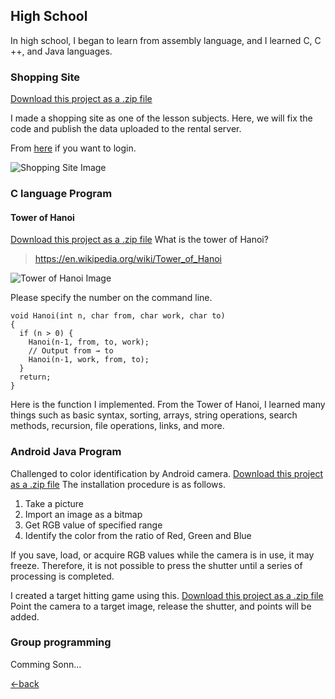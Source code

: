 ## High School

In high school, I began to learn from assembly language, and I learned C, C ++, and Java languages.

### Shopping Site
<a class="zip_download_link" href="https://github.com/7vXXi/portfolio/raw/master/high/shopping.zip">Download this project as a .zip file</a>

I made a shopping site as one of the lesson subjects. 
Here, we will fix the code and publish the data uploaded to the rental server.

From [here](http://tibineko923.starfree.jp/shopping/) if you want to login.

![Shopping Site Image](/portfolio/images/shop_pic.png)

### C language Program 

#### Tower of Hanoi 
<a class="zip_download_link" href="https://github.com/7vXXi/portfolio/raw/master/high/Hanoi.zip">Download this project as a .zip file</a>
What is the tower of Hanoi?
>https://en.wikipedia.org/wiki/Tower_of_Hanoi

![Tower of Hanoi Image](/portfolio/images/hanoi.gif)

Please specify the number on the command line.

```
void Hanoi(int n, char from, char work, char to)
{
  if (n > 0) {
    Hanoi(n-1, from, to, work);
    // Output from → to
    Hanoi(n-1, work, from, to);
  }
  return;
}
```
Here is the function I implemented.
From the Tower of Hanoi, I learned many things such as basic syntax, sorting, arrays, 
string operations, search methods, recursion, file operations, links, and more.

### Android Java Program

Challenged to color identification by Android camera.
<a class="zip_download_link" href="https://github.com/7vXXi/portfolio/raw/master/high/Camera_color.zip">Download this project as a .zip file</a>
The installation procedure is as follows.
 1. Take a picture
 2. Import an image as a bitmap
 3. Get RGB value of specified range
 4. Identify the color from the ratio of Red, Green and Blue
 
If you save, load, or acquire RGB values while the camera is in use, it may freeze. 
Therefore, it is not possible to press the shutter until a series of processing is completed.

I created a target hitting game using this.
<a class="zip_download_link" href="https://github.com/7vXXi/portfolio/raw/master/high/Camera_target.zip">Download this project as a .zip file</a>
Point the camera to a target image, release the shutter, and points will be added.

### Group programming

Comming Sonn...


[←back](https://7vxxi.github.io/portfolio/)
